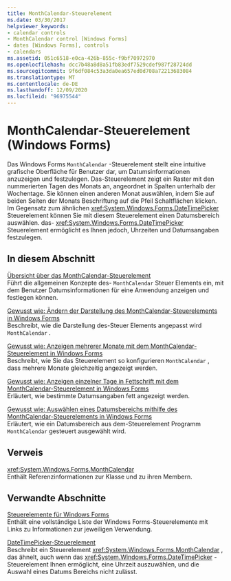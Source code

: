 ```yaml
---
title: MonthCalendar-Steuerelement
ms.date: 03/30/2017
helpviewer_keywords:
- calendar controls
- MonthCalendar control [Windows Forms]
- dates [Windows Forms], controls
- calendars
ms.assetid: 051c6518-e0ca-426b-855c-f9bf70972970
ms.openlocfilehash: dcc7b48a8d8a51fb83edf7529cdef987f28724dd
ms.sourcegitcommit: 9f6df084c53a3da0ea657ed0d708a72213683084
ms.translationtype: MT
ms.contentlocale: de-DE
ms.lasthandoff: 12/09/2020
ms.locfileid: "96975544"
---
```

# <a name="monthcalendar-control-windows-forms"></a>MonthCalendar-Steuerelement (Windows Forms)
Das Windows Forms `MonthCalendar` -Steuerelement stellt eine intuitive grafische Oberfläche für Benutzer dar, um Datumsinformationen anzuzeigen und festzulegen. Das-Steuerelement zeigt ein Raster mit den nummerierten Tagen des Monats an, angeordnet in Spalten unterhalb der Wochentage. Sie können einen anderen Monat auswählen, indem Sie auf beiden Seiten der Monats Beschriftung auf die Pfeil Schaltflächen klicken. Im Gegensatz zum ähnlichen <xref:System.Windows.Forms.DateTimePicker> Steuerelement können Sie mit diesem Steuerelement einen Datumsbereich auswählen. das- <xref:System.Windows.Forms.DateTimePicker> Steuerelement ermöglicht es Ihnen jedoch, Uhrzeiten und Datumsangaben festzulegen.  
  
## <a name="in-this-section"></a>In diesem Abschnitt  
 [Übersicht über das MonthCalendar-Steuerelement](monthcalendar-control-overview-windows-forms.md)  
 Führt die allgemeinen Konzepte des- `MonthCalendar` Steuer Elements ein, mit dem Benutzer Datumsinformationen für eine Anwendung anzeigen und festlegen können.  
  
 [Gewusst wie: Ändern der Darstellung des MonthCalendar-Steuerelements in Windows Forms](how-to-change-monthcalendar-control-appearance.md)  
 Beschreibt, wie die Darstellung des-Steuer Elements angepasst wird `MonthCalendar` .  
  
 [Gewusst wie: Anzeigen mehrerer Monate mit dem MonthCalendar-Steuerelement in Windows Forms](display-more-than-one-month-wf-monthcalendar-control.md)  
 Beschreibt, wie Sie das Steuerelement so konfigurieren `MonthCalendar` , dass mehrere Monate gleichzeitig angezeigt werden.  
  
 [Gewusst wie: Anzeigen einzelner Tage in Fettschrift mit dem MonthCalendar-Steuerelement in Windows Forms](display-specific-days-in-bold-with-wf-monthcalendar-control.md)  
 Erläutert, wie bestimmte Datumsangaben fett angezeigt werden.  
  
 [Gewusst wie: Auswählen eines Datumsbereichs mithilfe des MonthCalendar-Steuerelements in Windows Forms](how-to-select-a-range-of-dates-in-the-windows-forms-monthcalendar-control.md)  
 Erläutert, wie ein Datumsbereich aus dem-Steuerelement Programm `MonthCalendar` gesteuert ausgewählt wird.  
  
## <a name="reference"></a>Verweis  
 <xref:System.Windows.Forms.MonthCalendar>  
 Enthält Referenzinformationen zur Klasse und zu ihren Membern.  
  
## <a name="related-sections"></a>Verwandte Abschnitte  
 [Steuerelemente für Windows Forms](controls-to-use-on-windows-forms.md)  
 Enthält eine vollständige Liste der Windows Forms-Steuerelemente mit Links zu Informationen zur jeweiligen Verwendung.  
  
 [DateTimePicker-Steuerelement](datetimepicker-control-windows-forms.md)  
 Beschreibt ein Steuerelement <xref:System.Windows.Forms.MonthCalendar> , das ähnelt, auch wenn das <xref:System.Windows.Forms.DateTimePicker> -Steuerelement Ihnen ermöglicht, eine Uhrzeit auszuwählen, und die Auswahl eines Datums Bereichs nicht zulässt.
